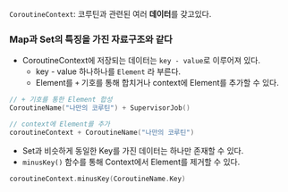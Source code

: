 `CoroutineContext`: 코루틴과 관련된 여러 **데이터**를 갖고있다.

### Map과 Set의 특징을 가진 자료구조와 같다
- CoroutineContext에 저장되는 데이터는 `key - value`로 이루어져 있다.
	- key - value 하나하나를 `Element` 라 부른다.
	- Element를 `+` 기호를 통해 합치거나 context에 Element를 추가할 수 있다.
```kotlin
// + 기호를 통한 Element 합성
CoroutineName("나만의 코루틴") + SupervisorJob()

// context에 Element를 추가
coroutineContext + CoroutineName("나만의 코루틴")
```
- Set과 비슷하게 동일한 Key를 가진 데이터는 하나만 존재할 수 있다.
- `minusKey()` 함수를 통해 Context에서 Element를 제거할 수 있다.
```kotlin
coroutineContext.minusKey(CoroutineName.Key)
```
